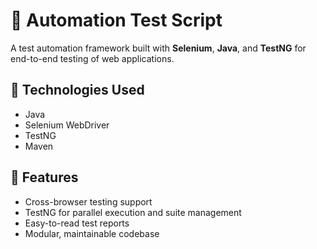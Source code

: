 # 🧪 Automation Test Script

A test automation framework built with **Selenium**, **Java**, and **TestNG** for end-to-end testing of web applications.

## 🔧 Technologies Used

- Java
- Selenium WebDriver
- TestNG
- Maven

## 🚀 Features

- Cross-browser testing support
- TestNG for parallel execution and suite management
- Easy-to-read test reports
- Modular, maintainable codebase
